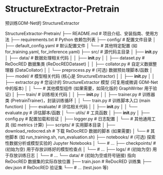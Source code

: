 # StructureExtractor-Pretrain
预训练GDM-Net的 StructureExtractor



StructureExtractor-Pretrain/
├── README.md                           # 项目介绍、安装指南、使用方法
├── requirements.txt                    # Python 依赖包列表
├── config/                             # 配置文件目录
│   ├── default_config.yaml             # 默认配置文件
│   └── # 其他特定配置 (如 for_training.yaml, for_inference.yaml)
├── src/                                # 源代码主目录
│   ├── __init__.py
│   ├── data/                           # 数据处理相关代码
│   │   ├── __init__.py
│   │   ├── dataset.py                  # ReDocRED 数据集类 (ReDocREDDataset)
│   │   ├── collator.py                 # 自定义数据整理器 (DataCollator)
│   │   └── preprocess.py               # (可选) 数据预处理脚本/函数
│   ├── model/                          # 模型相关代码 (核心是 StructureExtractor)
│   │   ├── __init__.py
│   │   ├── extractor.py                # 您设计的 StructureExtractor 模型 (可复用或微调 GDM-Net 中的版本)
│   │   └── # 其他模型组件 (如果需要，如简化版的 GraphWriter 用于验证)
│   ├── train/                          # 训练相关代码
│   │   ├── __init__.py
│   │   ├── trainer.py                  # 训练器类 (PretrainTrainer)，封装训练循环
│   │   └── train.py                    # 训练脚本入口 (main function)
│   ├── evaluate/                       # 评估相关代码
│   │   ├── __init__.py
│   │   └── evaluate.py                 # 评估脚本/函数
│   └── utils/                          # 工具函数
│       ├── __init__.py
│       ├── config.py                   # 配置加载和验证
│       ├── logger.py                   # 日志配置
│       └── # 其他通用工具 (如 metrics 计算)
├── scripts/                            # 实用脚本目录
│   ├── download_redocred.sh            # 下载 ReDocRED 数据的脚本 (如果需要)
│   └── # 其他脚本 (如 run_training.sh, run_evaluation.sh)
├── notebooks/                          # (可选) 探索性数据分析或模型实验的 Jupyter Notebooks
│   └── # ...
├── checkpoints/                        # (初始为空) 用于存放训练好的模型检查点
│   └── # ...
├── logs/                               # (初始为空) 用于存放训练日志
│   └── # ...
└── data/                               # (初始为空或符号链接) 指向 ReDocRED 数据集的实际存放位置
    ├── train.json                      # ReDocRED 训练集
    ├── dev.json                        # ReDocRED 验证集
    └── # ... (test.json 等)
